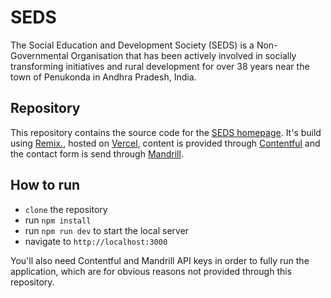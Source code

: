 # SEDS

The Social Education and Development Society (SEDS) is a Non-Governmental Organisation that has been actively involved in socially transforming initiatives and rural development for over 38 years near the town of Penukonda in Andhra Pradesh, India.

## Repository

This repository contains the source code for the [SEDS homepage](https://sedsngo.org). It's build using [Remix.](https://remix.run), hosted on [Vercel](https://vercel.com), content is provided through [Contentful](https://contentful.com) and the contact form is send through [Mandrill](https://mandrill.com).

## How to run

- `clone` the repository
- run `npm install`
- run `npm run dev` to start the local server
- navigate to `http://localhost:3000`

You'll also need Contentful and Mandrill API keys in order to fully run the application, which are for obvious reasons not provided through this repository.

